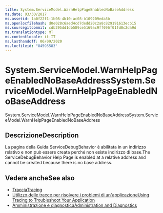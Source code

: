 ```yaml
---
title: System.ServiceModel.WarnHelpPageEnabledNoBaseAddress
ms.date: 03/30/2017
ms.assetid: 1a0f22f1-1b08-4b10-ac08-b109209eda8b
ms.openlocfilehash: d0e028c6aed4cd7dedd20c2a8c829191613ecb15
ms.sourcegitcommit: cdb295dd1db589ce5169ac9ff096f01fd0c2da9d
ms.translationtype: MT
ms.contentlocale: it-IT
ms.lasthandoff: 06/09/2020
ms.locfileid: "84595583"
---
```

# <a name="systemservicemodelwarnhelppageenablednobaseaddress"></a><span data-ttu-id="55949-102">System.ServiceModel.WarnHelpPageEnabledNoBaseAddress</span><span class="sxs-lookup"><span data-stu-id="55949-102">System.ServiceModel.WarnHelpPageEnabledNoBaseAddress</span></span>
<span data-ttu-id="55949-103">System.ServiceModel.WarnHelpPageEnabledNoBaseAddress</span><span class="sxs-lookup"><span data-stu-id="55949-103">System.ServiceModel.WarnHelpPageEnabledNoBaseAddress</span></span>  
  
## <a name="description"></a><span data-ttu-id="55949-104">Descrizione</span><span class="sxs-lookup"><span data-stu-id="55949-104">Description</span></span>  
 <span data-ttu-id="55949-105">La pagina della Guida ServiceDebugBehavior è abilitata in un indirizzo relativo e non può essere creata perché non esiste indirizzo di base.</span><span class="sxs-lookup"><span data-stu-id="55949-105">The ServiceDebugBehavior Help Page is enabled at a relative address and cannot be created because there is no base address.</span></span>  
  
## <a name="see-also"></a><span data-ttu-id="55949-106">Vedere anche</span><span class="sxs-lookup"><span data-stu-id="55949-106">See also</span></span>

- [<span data-ttu-id="55949-107">Traccia</span><span class="sxs-lookup"><span data-stu-id="55949-107">Tracing</span></span>](index.md)
- [<span data-ttu-id="55949-108">Utilizzo delle tracce per risolvere i problemi di un'applicazione</span><span class="sxs-lookup"><span data-stu-id="55949-108">Using Tracing to Troubleshoot Your Application</span></span>](using-tracing-to-troubleshoot-your-application.md)
- [<span data-ttu-id="55949-109">Amministrazione e diagnostica</span><span class="sxs-lookup"><span data-stu-id="55949-109">Administration and Diagnostics</span></span>](../index.md)
